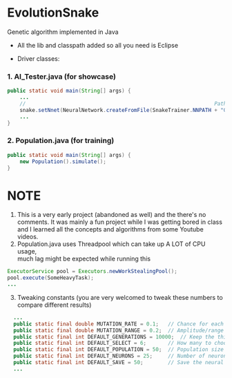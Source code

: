 # EvolutionSnake
Genetic algorithm implemented in Java 

* All the lib and classpath added so all you need is Eclipse
+ Driver classes: <br>
### 1. AI_Tester.java (for showcase)
```java
public static void main(String[] args) {
    ...
    //                                                             Path to nnet file here
    snake.setNnet(NeuralNetwork.createFromFile(SnakeTrainer.NNPATH + "Gen250/Parent1.nnet"));
    ...
}
```
### 2. Population.java (for training)
```java
public static void main(String[] args) {
    new Population().simulate();
}
```
# NOTE
1. This is a very early project (abandoned as well) and the there's no comments. It was mainly a fun project while I was getting bored in class and I learned all the concepts and algorithms from some Youtube videos. 
2. Population.java uses Threadpool which can take up A LOT of CPU usage,<br> much lag might be expected while running this
```java
ExecutorService pool = Executors.newWorkStealingPool();
pool.execute(SomeHeavyTask);
...
```
3. Tweaking constants (you are very welcomed to tweak these numbers to compare different results)
```java
  ...
  public static final double MUTATION_RATE = 0.1;   // Chance for each gene to mutate
  public static final double MUTATION_RANGE = 0.2;  // Amplitude/range of a gene can mutate
  public static final int DEFAULT_GENERATIONS = 10000;  // Keep the thing running over night for now lol
  public static final int DEFAULT_SELECT = 6;       // How many to choose during each natural selection process
  public static final int DEFAULT_POPULATION = 50;  // Population size
  public static final int DEFAULT_NEURONS = 25;     // Number of neurons in each hidden layers (2 hidden layers)
  public static final int DEFAULT_SAVE = 50;        // Save the neural network file every [this] number of generation
  ...
```
<br><br><br>
